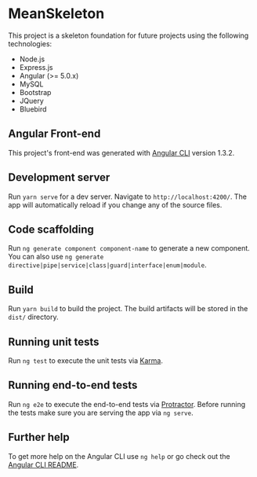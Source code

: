 # MeanSkeleton

This project is a skeleton foundation for future projects using the following technologies:
- Node.js
- Express.js
- Angular (>= 5.0.x)
- MySQL
- Bootstrap
- JQuery
- Bluebird

## Angular Front-end

This project's front-end was generated with [Angular CLI](https://github.com/angular/angular-cli) version 1.3.2.

## Development server

Run `yarn serve` for a dev server. Navigate to `http://localhost:4200/`. The app will automatically reload if you change any of the source files.

## Code scaffolding

Run `ng generate component component-name` to generate a new component. You can also use `ng generate directive|pipe|service|class|guard|interface|enum|module`.

## Build

Run `yarn build` to build the project. The build artifacts will be stored in the `dist/` directory.

## Running unit tests

Run `ng test` to execute the unit tests via [Karma](https://karma-runner.github.io).

## Running end-to-end tests

Run `ng e2e` to execute the end-to-end tests via [Protractor](http://www.protractortest.org/).
Before running the tests make sure you are serving the app via `ng serve`.

## Further help

To get more help on the Angular CLI use `ng help` or go check out the [Angular CLI README](https://github.com/angular/angular-cli/blob/master/README.md).

